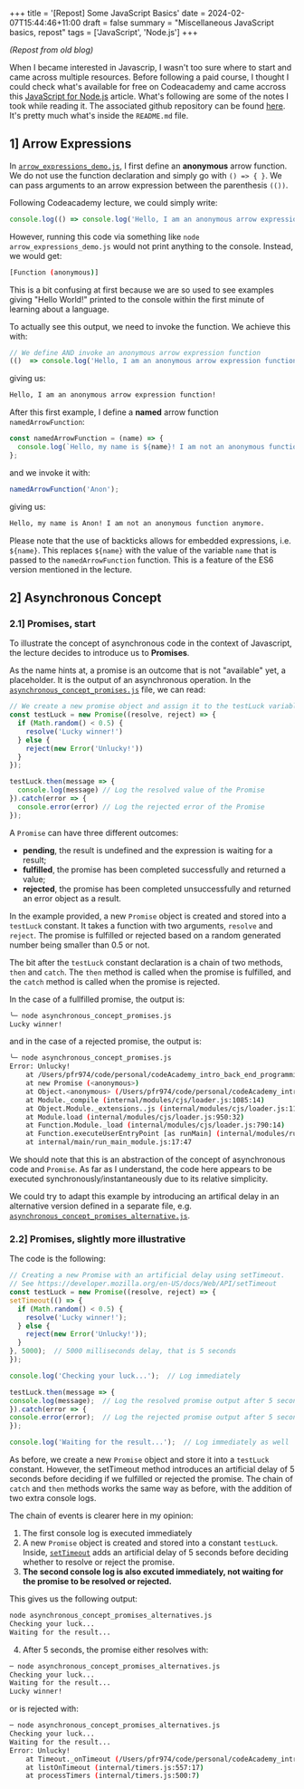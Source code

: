 +++
title = '[Repost] Some JavaScript Basics'
date = 2024-02-07T15:44:46+11:00
draft = false
summary = "Miscellaneous JavaScript basics, repost"
tags = ['JavaScript', 'Node.js']
+++

*(Repost from old blog)*

When I became interested in Javascrip, I wasn't too sure where to start and came across multiple resources. Before following a paid course, I thought I could check what's available for free on Codeacademy and came accross this [JavaScript for Node.js](https://www.codecademy.com/courses/introduction-to-back-end-programming/articles/javascript-for-node-js) article. What's following are some of the notes I took while reading it. The associated github repository can be found [here](https://github.com/pfr974/codeAcademy_intro_back_end_programming_javascript). It's pretty much what's inside the `README.md` file.

## 1] Arrow Expressions

In [`arrow_expressions_demo.js`](https://github.com/pfr974/codeAcademy_intro_back_end_programming_javascript/blob/main/arrow_expressions_demo.js), I first define an **anonymous** arrow function. We do not use the function declaration and simply go with `() => { }`. We can pass arguments to an arrow expression between the parenthesis `(())`.

Following Codeacademy lecture, we could simply write:

```javascript
console.log(() => console.log('Hello, I am an anonymous arrow expression function!'));
```

However, running this code via something like `node arrow_expressions_demo.js` would not print anything to the console. Instead, we would get:

```sh
[Function (anonymous)]
```

 This is a bit confusing at first because we are so used to see examples giving "Hello World!" printed to the console within the first minute of learning about a language.

To actually see this output, we need to invoke the function. We achieve this with:

```javascript
// We define AND invoke an anonymous arrow expression function
(()  => console.log('Hello, I am an anonymous arrow expression function!'))();
```

giving us:

```sh
Hello, I am an anonymous arrow expression function!
```
After this first example, I define a **named** arrow function `namedArrowFunction`:

```javascript
const namedArrowFunction = (name) => {
  console.log(`Hello, my name is ${name}! I am not an anonymous function anymore.`)
};
```

and we invoke it with:
```javascript
namedArrowFunction('Anon');
```

giving us:
```sh
Hello, my name is Anon! I am not an anonymous function anymore.
```

Please note that the use of backticks allows for embedded expressions, i.e. `${name}`. This replaces ``${name}`` with the value of the variable `name` that is passed to the `namedArrowFunction` function. This is a feature of the ES6 version mentioned in the lecture.

## 2] Asynchronous Concept

### 2.1] Promises, start

To illustrate the concept of asynchronous code in the context of Javascript, the lecture decides to introduce us to **Promises**. 

As the name hints at, a promise is an outcome that is not "available" yet, a placeholder. It is the output of an asynchronous operation. In the [`asynchronous_concept_promises.js`](https://github.com/pfr974/codeAcademy_intro_back_end_programming_javascript/blob/main/asynchronous_concept_promises.js) file, we can read:

```javascript
// We create a new promise object and assign it to the testLuck variable.
const testLuck = new Promise((resolve, reject) => {
  if (Math.random() < 0.5) { 
    resolve('Lucky winner!')
  } else {
    reject(new Error('Unlucky!'))
  }
});

testLuck.then(message => {
  console.log(message) // Log the resolved value of the Promise
}).catch(error => {
  console.error(error) // Log the rejected error of the Promise
});
```

A `Promise` can have three different outcomes:
- **pending**, the result is undefined and the expression is waiting for a result;
- **fulfilled**, the promise has been completed successfully and returned a value;
- **rejected**, the promise has been completed unsuccessfully and returned an error object as a result.

In the example provided, a new `Promise` object is created and stored into a `testLuck` constant. It takes a function with two arguments, `resolve` and `reject`. The promise is fulfilled or rejected based on a random generated number being smaller than 0.5 or not. 

The bit after the `testLuck` constant declaration is a chain of two methods, `then` and `catch`. The `then` method is called when the promise is fulfilled, and the `catch` method is called when the promise is rejected.

In the case of a fullfilled promise, the output is:

```sh 
╰─ node asynchronous_concept_promises.js                                                    ─╯
Lucky winner!
```

and in the case of a rejected promise, the output is:

```sh
╰─ node asynchronous_concept_promises.js                                                    ─╯
Error: Unlucky!
    at /Users/pfr974/code/personal/codeAcademy_intro_back_end_programming_javascript/asynchronous_concept_promises.js:6:12
    at new Promise (<anonymous>)
    at Object.<anonymous> (/Users/pfr974/code/personal/codeAcademy_intro_back_end_programming_javascript/asynchronous_concept_promises.js:2:18)
    at Module._compile (internal/modules/cjs/loader.js:1085:14)
    at Object.Module._extensions..js (internal/modules/cjs/loader.js:1114:10)
    at Module.load (internal/modules/cjs/loader.js:950:32)
    at Function.Module._load (internal/modules/cjs/loader.js:790:14)
    at Function.executeUserEntryPoint [as runMain] (internal/modules/run_main.js:76:12)
    at internal/main/run_main_module.js:17:47
```

We should note that this is an abstraction of the concept of asynchronous code and `Promise`. As far as I understand, the code here appears to be executed synchronously/instantaneously due to its relative simplicity. 

We could try to adapt this example by introducing an artifical delay in an alternative version defined in a separate file, e.g. [`asynchronous_concept_promises_alternative.js`](https://github.com/pfr974/codeAcademy_intro_back_end_programming_javascript/blob/main/asynchronous_concept_promises_alternatives.js). 

### 2.2] Promises, slightly more illustrative

The code is the following:
  
  ```javascript
// Creating a new Promise with an artificial delay using setTimeout.
// See https://developer.mozilla.org/en-US/docs/Web/API/setTimeout
const testLuck = new Promise((resolve, reject) => {
  setTimeout(() => {
    if (Math.random() < 0.5) { 
      resolve('Lucky winner!');
    } else {
      reject(new Error('Unlucky!'));
    }
  }, 5000);  // 5000 milliseconds delay, that is 5 seconds
});

console.log('Checking your luck...');  // Log immediately

testLuck.then(message => {
  console.log(message);  // Log the resolved promise output after 5 seconds
}).catch(error => {
  console.error(error);  // Log the rejected promise output after 5 seconds
});

console.log('Waiting for the result...');  // Log immediately as well
  ```

As before, we create a new `Promise` object and store it into a `testLuck` constant. However, the setTimeout method introduces an artificial delay of 5 seconds before deciding if we fulfilled or rejected the promise. The chain of `catch` and `then` methods works the same way as before, with the addition of two extra console logs.

The chain of events is clearer here in my opinion:

1) The first console log is executed immediately
2) A new `Promise` object is created and stored into a constant `testLuck`. Inside, [`setTimeout`](https://developer.mozilla.org/en-US/docs/Web/API/setTimeout) adds an artificial delay of 5 seconds before deciding whether to resolve or reject the promise. 
3) **The second console log is also excuted immediately, not waiting for the promise to be resolved or rejected.**

This gives us the following output:

```sh
node asynchronous_concept_promises_alternatives.js                                                                                                                                                          ─╯
Checking your luck...
Waiting for the result...
``````

4) After 5 seconds, the promise either resolves with:

```sh
─ node asynchronous_concept_promises_alternatives.js                                                                                                                                                          ─╯
Checking your luck...
Waiting for the result...
Lucky winner!
```

or is rejected with:
```sh
─ node asynchronous_concept_promises_alternatives.js                                                                                                                                                          ─╯
Checking your luck...
Waiting for the result...
Error: Unlucky!
    at Timeout._onTimeout (/Users/pfr974/code/personal/codeAcademy_intro_back_end_programming_javascript/asynchronous_concept_promises_alternatives.js:8:14)
    at listOnTimeout (internal/timers.js:557:17)
    at processTimers (internal/timers.js:500:7)
```
